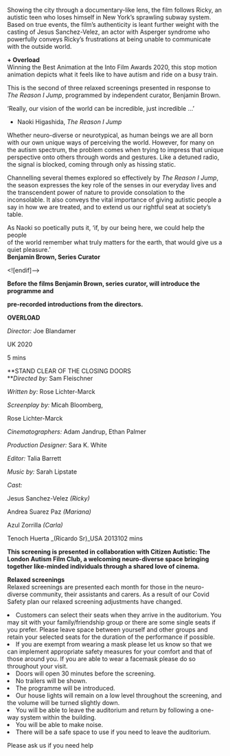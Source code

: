 
Showing the city through a documentary-like lens, the film follows Ricky, an autistic teen who loses himself in New York’s sprawling subway system. Based on true events, the film’s authenticity is leant further weight with the casting of Jesus Sanchez-Velez, an actor with Asperger syndrome who powerfully conveys Ricky’s frustrations at being unable to communicate with the outside world.

**+ Overload**<br>
Winning the Best Animation at the Into Film Awards 2020, this stop motion animation depicts what it feels like to have autism and ride on a busy train.

This is the second of three relaxed screenings presented in response to  
_The Reason I Jump_, programmed by independent curator, Benjamin Brown.

‘Really, our vision of the world can be incredible, just incredible …’  
- Naoki Higashida, _The Reason I Jump_

Whether neuro-diverse or neurotypical, as human beings we are all born with our own unique ways of perceiving the world. However, for many on the autism spectrum, the problem comes when trying to impress that unique perspective onto others through words and gestures. Like a detuned radio, the signal is blocked, coming through only as hissing static.

Channelling several themes explored so effectively by _The Reason I Jump_, the season expresses the key role of the senses in our everyday lives and the transcendent power of nature to provide consolation to the inconsolable. It also conveys the vital importance of giving autistic people a say in how we are treated, and to extend us our rightful seat at society’s table.

As Naoki so poetically puts it, ‘if, by our being here, we could help the people  
of the world remember what truly matters for the earth, that would give us a  quiet pleasure.’<br>
**Benjamin Brown, Series Curator**<br>

<![endif]-->

**Before the films Benjamin Brown, series curator, will introduce the programme and**

**pre-recorded introductions from the directors.**

**OVERLOAD**

_Director:_ Joe Blandamer

UK 2020

5 mins

**STAND CLEAR OF THE CLOSING DOORS  
**_Directed by:_ Sam Fleischner

_Written by:_ Rose Lichter-Marck

_Screenplay by:_ Micah Bloomberg,

Rose Lichter-Marck

_Cinematographers:_ Adam Jandrup, Ethan Palmer

_Production Designer:_ Sara K. White

_Editor:_ Talia Barrett

_Music by:_ Sarah Lipstate

_Cast:_

Jesus Sanchez-Velez _(Ricky)_

Andrea Suarez Paz _(Mariana)_

Azul Zorrilla _(Carla)_

Tenoch Huerta _(Ricardo Sr)_USA 2013102 mins

**This screening is presented in collaboration with Citizen Autistic: The London Autism Film Club, a welcoming neuro-diverse space bringing together like-minded individuals through a shared love of cinema.**

**Relaxed screenings**<br>
Relaxed screenings are presented each month for those in the neuro-diverse community, their assistants and carers. As a result of our Covid Safety plan our relaxed screening adjustments have changed.

<li>Customers can select their seats when they arrive in the auditorium. You may sit with your family/friendship group or there are some single seats if you prefer. Please leave space between yourself and other groups and retain your selected seats for the duration of the performance if possible.

<li>If you are exempt from wearing a mask please let us know so that we can implement appropriate safety measures for your comfort and that of those around you. If you are able to wear a facemask please do so throughout your visit.

<li>Doors will open 30 minutes before the screening.

<li>No trailers will be shown.

<li>The programme will be introduced.

<li>Our house lights will remain on a low level throughout the screening, and the volume will be turned slightly down.

<li>You will be able to leave the auditorium and return by following a one-way system within the building.

<li>You will be able to make noise.

<li>There will be a safe space to use if you need to leave the auditorium.

Please ask us if you need help
<!--stackedit_data:
eyJoaXN0b3J5IjpbMTQ1NzAzODUxOSwxOTQxNjk4OTY1LDczMD
k5ODExNl19
-->